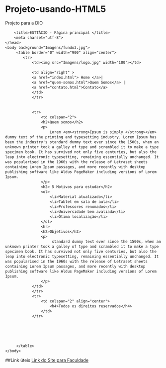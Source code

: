 # Projeto-usando-HTML5
Projeto para a DIO
<!DOCTYPE html>
<html>
	<head>
		
		<title>ESTTÁCIO - Página principal </title>
		<meta charset="utf-8">
	</head>
	<body background="Imagens/fundo3.jpg">
		 <table border="0" width="900" align="center">
		 	<tr>
		 		<td><img src="Imagens/logo.jpg" width="100"></td>

		 		<td align="right" >
		 		<a href="index.html"> Home </a>|
		 		<a href="quem-somos.html">Quem Somos</a> |
		 		<a href="contato.html">Contato</a>
		 		</td>
		 		</tr>

		 		
		 		<tr>
		 			<td colspan="2">
		 			<h2>Quem somos</h2>
		 			<p>
		 				Lorem <em><strong>Ipsum is simply </strong></em> dummy text of the printing and typesetting industry. Lorem Ipsum has been the industry's standard dummy text ever since the 1500s, when an unknown printer took a galley of type and scrambled it to make a type specimen book. It has survived not only five centuries, but also the leap into electronic typesetting, remaining essentially unchanged. It was popularised in the 1960s with the release of Letraset sheets containing Lorem Ipsum passages, and more recently with desktop publishing software like Aldus PageMaker including versions of Lorem Ipsum.
		 			</p>
		 			<h2> 5 Motivos para estudar</h2>
		 			<ol>
		 				<li>Material atualizado</li>
		 				<li>Tablet em sala de aula</li>
		 				<li>Professores renomados</li>
		 				<li>Universidade bem avaliada</li>
		 				<li>Ótima localização</li>
		 			</ol>
		 			<hr>
		 			<h2>Objetivos</h2>
		 			<p>
		 				 standard dummy text ever since the 1500s, when an unknown printer took a galley of type and scrambled it to make a type specimen book. It has survived not only five centuries, but also the leap into electronic typesetting, remaining essentially unchanged. It was popularised in the 1960s with the release of Letraset sheets containing Lorem Ipsum passages, and more recently with desktop publishing software like Aldus PageMaker including versions of Lorem Ipsum.
		 			</p>
		 		</td>
		 		</tr>
		 		<tr>
		 			<td colspan="2" align="center">
		 				<h4>Todos os direitos reservados</h4>
		 			</td>
		 		</tr>




		 	
		 </table>
	</body>
</html>

##Link úteis
[Link do Site para Faculdade](file:///C:/Users/Eliane/Documents/WEB/ProjetoFinalHtml/index.html)
